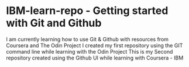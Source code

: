 # IBM-learn-repo - Getting started with Git and Github

I am currently learning how to use Git & Github with resources from Coursera and The Odin Project
I created my first repository using the GIT command line while learning with the Odin Project
This is my Second repository created using the Github UI while learning with Coursera - IBM
